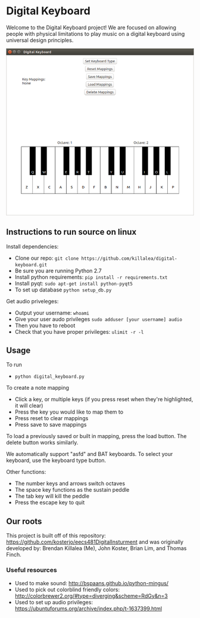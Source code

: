 # Digital Keyboard

Welcome to the Digital Keyboard project! We are focused on allowing people with physical limitations to play music on a digital keyboard using universal design principles.

![Digital Keyboard](static/digital_keyboard_screenshot.png)

## Instructions to run source on linux

Install dependencies:
* Clone our repo: `git clone https://github.com/killalea/digital-keyboard.git`
* Be sure you are running Python 2.7
* Install python requirements: `pip install -r requirements.txt`
* Install pyqt: `sudo apt-get install python-pyqt5`
* To set up database `python setup_db.py`

Get audio priveleges:
* Output your username: `whoami`
* Give your user audo privileges `sudo adduser [your username] audio`
* Then you have to reboot
* Check that you have proper privileges: `ulimit -r -l`

## Usage

To run
* `python digital_keyboard.py`

To create a note mapping
* Click a key, or multiple keys (if you press reset when they're highlighted, it will clear)
* Press the key you would like to map them to
* Press reset to clear mappings
* Press save to save mappings

To load a previously saved or built in mapping, press the load button. The delete button works similarly.

We automatically support "asfd" and BAT keyboards. To select your keyboard, use the keyboard type button.

Other functions:
* The number keys and arrows switch octaves
* The space key functions as the sustain peddle
* The tab key will kill the peddle
* Press the escape key to quit

## Our roots

This project is built off of this repository: https://github.com/kosterjo/eecs481DigitalInsturment and was originally developed by:
Brendan Killalea (Me), John Koster, Brian Lim, and Thomas Finch. 

### Useful resources

* Used to make sound: http://bspaans.github.io/python-mingus/
* Used to pick out colorblind friendly colors: http://colorbrewer2.org/#type=diverging&scheme=RdGy&n=3
* Used to set up audio privileges: https://ubuntuforums.org/archive/index.php/t-1637399.html

